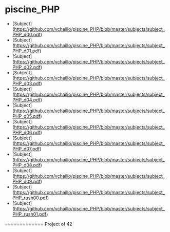 # piscine_PHP

* [Subject] (https://github.com/vchaillo/piscine_PHP/blob/master/subjects/subject_PHP_d00.pdf)
* [Subject] (https://github.com/vchaillo/piscine_PHP/blob/master/subjects/subject_PHP_d01.pdf)
* [Subject] (https://github.com/vchaillo/piscine_PHP/blob/master/subjects/subject_PHP_d02.pdf)
* [Subject] (https://github.com/vchaillo/piscine_PHP/blob/master/subjects/subject_PHP_d03.pdf)
* [Subject] (https://github.com/vchaillo/piscine_PHP/blob/master/subjects/subject_PHP_d04.pdf)
* [Subject] (https://github.com/vchaillo/piscine_PHP/blob/master/subjects/subject_PHP_d05.pdf)
* [Subject] (https://github.com/vchaillo/piscine_PHP/blob/master/subjects/subject_PHP_d06.pdf)
* [Subject] (https://github.com/vchaillo/piscine_PHP/blob/master/subjects/subject_PHP_d07.pdf)
* [Subject] (https://github.com/vchaillo/piscine_PHP/blob/master/subjects/subject_PHP_d08.pdf)
* [Subject] (https://github.com/vchaillo/piscine_PHP/blob/master/subjects/subject_PHP_d09.pdf)
* [Subject] (https://github.com/vchaillo/piscine_PHP/blob/master/subjects/subject_PHP_rush00.pdf)
* [Subject] (https://github.com/vchaillo/piscine_PHP/blob/master/subjects/subject_PHP_rush01.pdf)

=============
Project of 42
